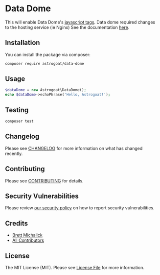 # Data Dome

This will enable Data Dome's [javascript tags](https://docs.datadome.co/docs/javascript-tag#privacy). Data dome required changes to the hosting service (ie Nginx) See the documentation [here](https://docs.datadome.co/docs).

## Installation

You can install the package via composer:

```bash
composer require astrogoat/data-dome
```

## Usage

```php
$dataDome = new Astrogoat\DataDome();
echo $dataDome->echoPhrase('Hello, Astrogoat!');
```

## Testing

```bash
composer test
```

## Changelog

Please see [CHANGELOG](CHANGELOG.md) for more information on what has changed recently.

## Contributing

Please see [CONTRIBUTING](.github/CONTRIBUTING.md) for details.

## Security Vulnerabilities

Please review [our security policy](../../security/policy) on how to report security vulnerabilities.

## Credits


- [Brett Michalick](https://github.com/bmmage)
- [All Contributors](../../contributors)

## License

The MIT License (MIT). Please see [License File](LICENSE.md) for more information.
